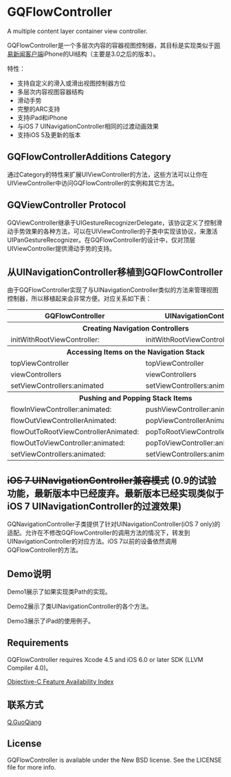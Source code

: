 GQFlowController
================

A multiple content layer container view controller.

GQFlowController是一个多层次内容的容器视图控制器，其目标是实现类似于[网易新闻客户端](https://itunes.apple.com/cn/app/wang-yi-xin-wen/id425349261?mt=8)iPhone的UI结构（主要是3.0之后的版本）。

特性：
* 支持自定义的滑入或滑出视图控制器方位
* 多层次内容视图容器结构
* 滑动手势
* 完整的ARC支持
* 支持iPad和iPhone
* 与iOS 7 UINavigationController相同的过渡动画效果
* 支持iOS 5及更新的版本


GQFlowControllerAdditions Category
-------------------------
通过Category的特性来扩展UIViewController的方法，这些方法可以让你在UIViewController中访问GQFlowController的实例和其它方法。


GQViewController Protocol
---------------------------------
GQViewController继承于UIGestureRecognizerDelegate，该协议定义了控制滑动手势效果的各种方法，可以在UIViewController的子类中实现该协议，来激活UIPanGestureRecognizer。在GQFlowController的设计中，仅对顶层UIViewController提供滑动手势的支持。


从UINavigationController移植到GQFlowController
---------------------------------------------

由于GQFlowController实现了与UINavigationController类似的方法来管理视图控制器，所以移植起来会非常方便。对应关系如下表：

<table>
  <tr>
    <th>GQFlowController</th>
    <th>UINavigationController</th>
  </tr>
  <tr>
    <th colspan="2">Creating Navigation Controllers</th>
  </tr>
  <tr>
    <td>initWithRootViewController:</td>
    <td>initWithRootViewController:</td>
  </tr>
  <tr>
    <th colspan="2">Accessing Items on the Navigation Stack</th>
  </tr>
  <tr>
    <td>topViewController</td>
    <td>topViewController</td>
  </tr>
  <tr>
    <td>viewControllers</td>
    <td>viewControllers</td>
  </tr>
   <tr>
    <td>setViewControllers:animated</td>
    <td>setViewControllers:animated</td>
  </tr>
  <tr>
    <th colspan="2">Pushing and Popping Stack Items</th>
  </tr>
  <tr>
    <td>flowInViewController:animated:</td>
    <td>pushViewController:animated:</td>
  </tr>
  <tr>
    <td>flowOutViewControllerAnimated:</td>
    <td>popViewControllerAnimated:</td>
  </tr>
  <tr>
    <td>flowOutToRootViewControllerAnimated:</td>
    <td>popToRootViewControllerAnimated:</td>
  </tr>
  <tr>
    <td>flowOutToViewController:animated:</td>
    <td>popToViewController:animated:</td>
  </tr>
  <tr>
    <td>setViewControllers:animated:</td>
    <td>setViewControllers:animated:</td>
  </tr>
</table>

~~iOS 7 UINavigationController兼容模式~~ (0.9的试验功能，最新版本中已经废弃。最新版本已经实现类似于iOS 7 UINavigationController的过渡效果)
----------------------------------
GQNavigationController子类提供了针对UINavigationController(iOS 7 only)的适配。允许在不修改GQFlowController的调用方法的情况下，转发到UINavigationController的对应方法。iOS 7以前的设备依然调用GQFlowController的方法。

Demo说明
-------

Demo1展示了如果实现类Path的实现。

Demo2展示了类UINavigationController的各个方法。

Demo3展示了iPad的使用例子。


Requirements
------------
GQFlowController requires Xcode 4.5 and iOS 6.0 or later SDK (LLVM Compiler 4.0)。

[Objective-C Feature Availability Index](http://developer.apple.com/library/ios/#releasenotes/ObjectiveC/ObjCAvailabilityIndex/)


联系方式
---

[Q.GuoQiang](https://github.com/gonefish)

License
-------

GQFlowController is available under the New BSD license. See the LICENSE file for more info.
